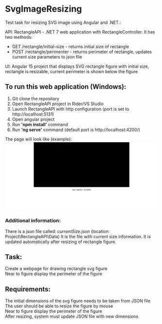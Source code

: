 # SvgImageResizing
Test task for resizing SVG image using Angular and .NET.:

API: RectangleAPI - .NET 7 web application with RectangleController. It has two methods:
- GET /rectangle/initial-size - returns initial size of rectangle
- POST /rectangle/perimenter - returns perimeter of rectangle, updates current size parameters to json file

UI: Angular 15 project that displays SVG rectangle figure with initial size, rectangle is resizable, current perimeter is shown below the figure

## To run this web application (Windows):
1. Git clone the repository
2. Open RectangleAPI project in Rider/VS Studio
3. Launch RectangleAPI with http configuration (port is set to http://localhost:5131)
4. Open angular project
5. Run **'npm install'** command
6. Run **'ng serve'** command (default port is http://localhost:4200/)

The page will look like (example):
![image](/assets/images/screenshot.png)

### Additional information:
There is a json file called: *currentSize.json* (location: Project\RectangleAPI\Data)
It is the file with current size information. It is updated automatically after resizing of rectangle figure.

## Task:
Create a webpage for drawing rectangle svg figure<br/>
Near to figure display the perimeter of the figure
## Requirements:
The initial dimensions of the svg figure needs to be taken from JSON file<br/>
The user should be able to resize the figure by mouse<br/>
Near to figure display the perimeter of the figure<br/>
After resizing, system must update JSON file with new dimensions
